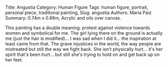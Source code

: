 Title: Angustia
Category: Human Figure
Tags: human figure, portrait, personal piece, traditional painting, 
Slug: angustia
Authors: Maria Paiz
Summary: 0.74m x 0.89m, Acrylic and oils over canvas.

This painting has a double meaning: protest against violence towards women and symbolical for me. The girl lying there on the ground is actually me (just the hair is modified)...  I was sad when I did it... the inspiration at least came from that. The grave injustices in the world, the way people are mistreated but still the way we fight back. She isn't physically hurt... it's her spirit that's been hurt... but still she's trying to hold on and get back up on her feet.